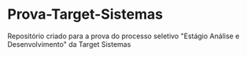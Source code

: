 # Prova-Target-Sistemas
Repositório criado para a prova do processo seletivo "Estágio Análise e Desenvolvimento" da Target Sistemas
